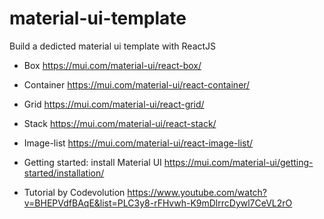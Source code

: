 # material-ui-template
Build a dedicted material ui template with ReactJS

* Box
https://mui.com/material-ui/react-box/
* Container
https://mui.com/material-ui/react-container/
* Grid
https://mui.com/material-ui/react-grid/
* Stack
https://mui.com/material-ui/react-stack/
* Image-list
https://mui.com/material-ui/react-image-list/

* Getting started: install Material UI
https://mui.com/material-ui/getting-started/installation/

* Tutorial by Codevolution
https://www.youtube.com/watch?v=BHEPVdfBAqE&list=PLC3y8-rFHvwh-K9mDlrrcDywl7CeVL2rO



